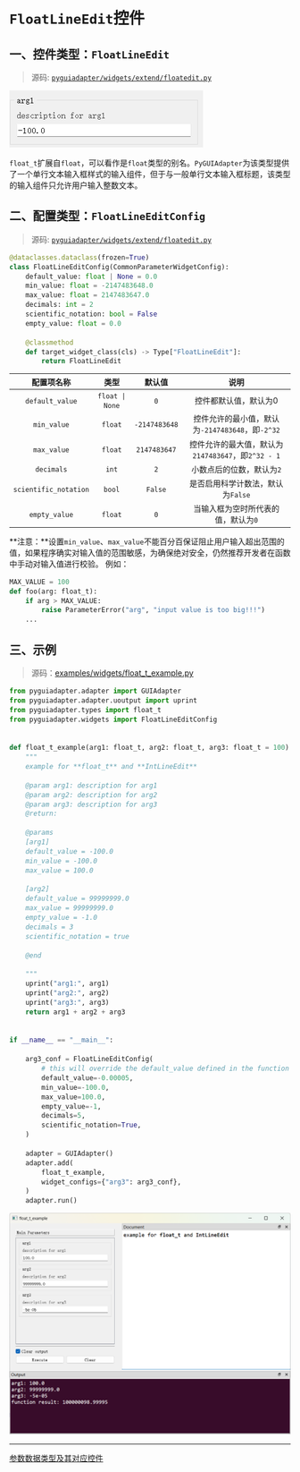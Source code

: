 # `FloatLineEdit`控件

## 一、控件类型：`FloatLineEdit`

> 源码: [`pyguiadapter/widgets/extend/floatedit.py`]()

<img src="../images/float_t.png" />

`float_t`扩展自`float`，可以看作是`float`类型的别名。`PyGUIAdapter`为该类型提供了一个单行文本输入框样式的输入组件，但于与一般单行文本输入框标题，该类型的输入组件只允许用户输入整数文本。

## 二、配置类型：`FloatLineEditConfig`

> 源码: [`pyguiadapter/widgets/extend/floatedit.py`]()

```python
@dataclasses.dataclass(frozen=True)
class FloatLineEditConfig(CommonParameterWidgetConfig):
    default_value: float | None = 0.0
    min_value: float = -2147483648.0
    max_value: float = 2147483647.0
    decimals: int = 2
    scientific_notation: bool = False
    empty_value: float = 0.0

    @classmethod
    def target_widget_class(cls) -> Type["FloatLineEdit"]:
        return FloatLineEdit
```

|      配置项名称       |      类型       |    默认值     |                        说明                        |
| :-------------------: | :-------------: | :-----------: | :------------------------------------------------: |
|    `default_value`    | `float \| None` |      `0`      |               控件都默认值，默认为0                |
|      `min_value`      |     `float`     | `-2147483648` | 控件允许的最小值，默认为`-2147483648`，即` -2^32 ` |
|      `max_value`      |     `float`     | `2147483647`  | 控件允许的最大值，默认为`2147483647`，即`2^32 - 1` |
|      `decimals`       |      `int`      |      `2`      |             小数点后的位数，默认为`2`              |
| `scientific_notation` |     `bool`      |    `False`    |         是否启用科学计数法，默认为`False`          |
|     `empty_value`     |     `float`     |      `0`      |        当输入框为空时所代表的值，默认为`0`         |



**注意：**设置`min_value`、`max_value`不能百分百保证阻止用户输入超出范围的值，如果程序确实对输入值的范围敏感，为确保绝对安全，仍然推荐开发者在函数中手动对输入值进行校验。 例如：

```python
MAX_VALUE = 100
def foo(arg: float_t):
    if arg > MAX_VALUE:
        raise ParameterError("arg", "input value is too big!!!")
    ...

```



## 三、示例

> 源码：[examples/widgets/float_t_example.py]()

```python
from pyguiadapter.adapter import GUIAdapter
from pyguiadapter.adapter.uoutput import uprint
from pyguiadapter.types import float_t
from pyguiadapter.widgets import FloatLineEditConfig


def float_t_example(arg1: float_t, arg2: float_t, arg3: float_t = 100) -> float:
    """
    example for **float_t** and **IntLineEdit**

    @param arg1: description for arg1
    @param arg2: description for arg2
    @param arg3: description for arg3
    @return:

    @params
    [arg1]
    default_value = -100.0
    min_value = -100.0
    max_value = 100.0

    [arg2]
    default_value = 99999999.0
    max_value = 99999999.0
    empty_value = -1.0
    decimals = 3
    scientific_notation = true

    @end

    """
    uprint("arg1:", arg1)
    uprint("arg2:", arg2)
    uprint("arg3:", arg3)
    return arg1 + arg2 + arg3


if __name__ == "__main__":

    arg3_conf = FloatLineEditConfig(
        # this will override the default_value defined in the function signature
        default_value=-0.00005,
        min_value=-100.0,
        max_value=100.0,
        empty_value=-1,
        decimals=5,
        scientific_notation=True,
    )

    adapter = GUIAdapter()
    adapter.add(
        float_t_example,
        widget_configs={"arg3": arg3_conf},
    )
    adapter.run()

```

<img src="../images/float_t_example.png" />

---

[参数数据类型及其对应控件](widgets/types_and_widgets.md)